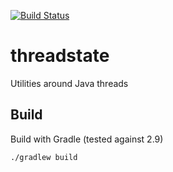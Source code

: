 [![Build Status](https://travis-ci.org/pgentile/threadstate.svg?branch=master)](https://travis-ci.org/pgentile/threadstate)

threadstate
===========

Utilities around Java threads


Build
-----

Build with Gradle (tested against 2.9)

```sh
./gradlew build
```

